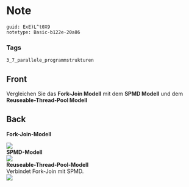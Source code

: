 # Note
```
guid: ExE)L^t0X9
notetype: Basic-b122e-20a86
```

### Tags
```
3_7_parallele_programmstrukturen
```

## Front
Vergleichen Sie das <b>Fork-Join Modell</b> mit dem <b>SPMD
Modell</b> und dem <b>Reuseable-Thread-Pool Modell</b>

## Back
<b>Fork-Join-Modell</b>
<div>
  <img src="paste-4348efeb98726dae90a58482aa9caa00d6da7331.jpg">
  <div>
    <div>
      <b>SPMD-Modell</b>
    </div>
    <div><img src= 
    "paste-c51fd70d4cd1f4c2efb7136d348e98657dd24a18.jpg"></div>
    <div>
      <b>Reuseable-Thread-Pool-Modell</b>
    </div>
    <div>
      Verbindet Fork-Join mit SPMD.
    </div>
    <div><img src= 
    "paste-6ee4ce7107fc336108f88a9e6cc4e53217f87901.jpg"></div>
  </div>
</div>
